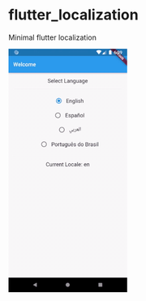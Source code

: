 # flutter_localization

Minimal flutter localization

![recording.gif](https://raw.githubusercontent.com/kasim1011/flutter_localization/master/art/recording.gif)